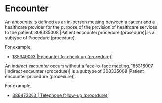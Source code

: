 # Encounter

An  _encounter_ is defined as an in-person meeting between a patient and a healthcare provider for the purpose of the provision of healthcare services to the patient. 308335008 |Patient encounter procedure (procedure)| is a subtype of Procedure (procedure).

For example,

* [185349003 |Encounter for check up (procedure)|](http://snomed.info/id/185349003)

An  _indirect encounter_ occurs without a face-to-face meeting. 185316007 |Indirect encounter (procedure)| is a subtype of 308335008 |Patient encounter procedure (procedure)|.

For example,

* [ 386473003 | Telephone follow-up (procedure)|](http://snomed.info/id/386473003 "386473003 | Telephone follow-up \(procedure\) |")

